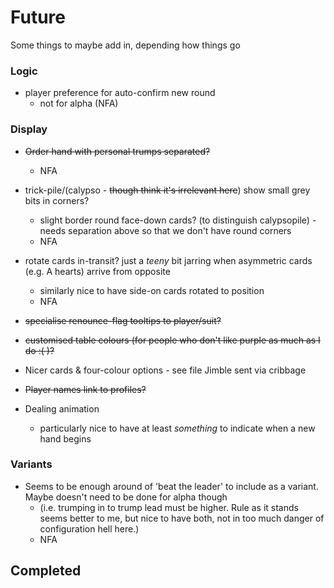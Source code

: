 # Future

Some things to maybe add in, depending how things go

### Logic

* player preference for auto-confirm new round
  * not for alpha (NFA)

### Display

* ~~Order hand with personal trumps separated?~~
  * NFA
* trick-pile/(calypso - ~~though think it's irrelevant here~~) show small grey bits in corners?
  * slight border round face-down cards? (to distinguish calypsopile) - needs separation above so that we don't have round corners
  * NFA
* rotate cards in-transit? just a _teeny_ bit jarring when asymmetric cards (e.g. A hearts) arrive from opposite
  * similarly nice to have side-on cards rotated to position
  * NFA
* ~~specialise renounce-flag tooltips to player/suit?~~
* ~~customised table colours (for people who don't like purple as much as I do :( )?~~

* Nicer cards & four-colour options - see file Jimble sent via cribbage
* ~~Player names link to profiles?~~
* Dealing animation
  * particularly nice to have at least _something_ to indicate when a new hand begins

### Variants

* Seems to be enough around of 'beat the leader' to include as a variant. Maybe doesn't need to be done for alpha though
  * (i.e. trumping in to trump lead must be higher. Rule as it stands seems better to me, but nice to have both, not in too much danger of configuration hell here.)
  * NFA

## Completed
